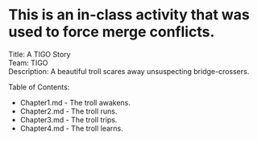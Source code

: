 # This is an in-class activity that was used to force merge conflicts.

Title: A TIGO Story\
Team: TIGO\
Description: A beautiful troll scares away unsuspecting bridge-crossers.

Table of Contents:

- Chapter1.md - The troll awakens.
- Chapter2.md - The troll runs.
- Chapter3.md - The troll trips.
- Chapter4.md - The troll learns.
